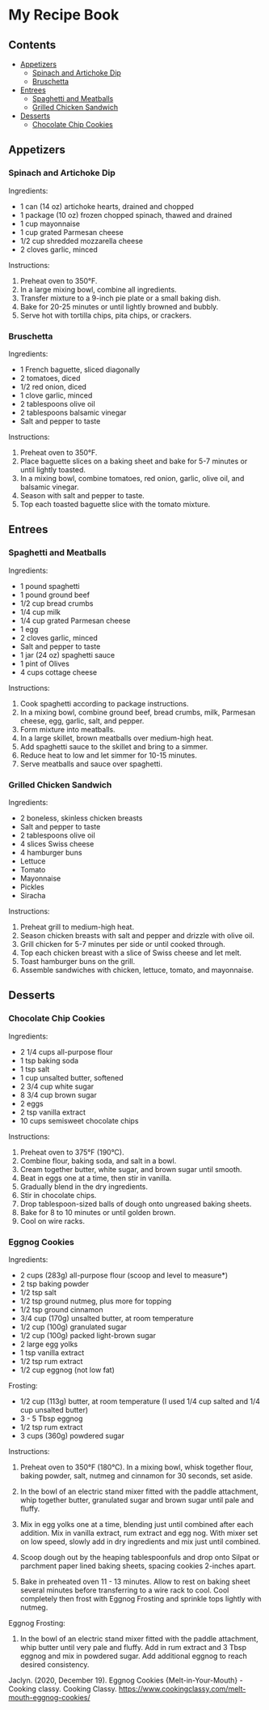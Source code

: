 # My Recipe Book

## Contents
- [Appetizers](#appetizers)
    - [Spinach and Artichoke Dip](#spinach-and-artichoke-dip)
    - [Bruschetta](#bruschetta)
- [Entrees](#entrees)
    - [Spaghetti and Meatballs](#spaghetti-and-meatballs)
    - [Grilled Chicken Sandwich](#grilled-chicken-sandwich)
- [Desserts](#desserts)
    - [Chocolate Chip Cookies](#chocolate-chip-cookies)

## Appetizers
### Spinach and Artichoke Dip

Ingredients:
- 1 can (14 oz) artichoke hearts, drained and chopped
- 1 package (10 oz) frozen chopped spinach, thawed and drained
- 1 cup mayonnaise
- 1 cup grated Parmesan cheese
- 1/2 cup shredded mozzarella cheese
- 2 cloves garlic, minced

Instructions:
1. Preheat oven to 350°F.
2. In a large mixing bowl, combine all ingredients.
3. Transfer mixture to a 9-inch pie plate or a small baking dish.
4. Bake for 20-25 minutes or until lightly browned and bubbly.
5. Serve hot with tortilla chips, pita chips, or crackers.

### Bruschetta

Ingredients:
- 1 French baguette, sliced diagonally
- 2 tomatoes, diced
- 1/2 red onion, diced
- 1 clove garlic, minced
- 2 tablespoons olive oil
- 2 tablespoons balsamic vinegar
- Salt and pepper to taste

Instructions:
1. Preheat oven to 350°F.
2. Place baguette slices on a baking sheet and bake for 5-7 minutes or until lightly toasted.
3. In a mixing bowl, combine tomatoes, red onion, garlic, olive oil, and balsamic vinegar.
4. Season with salt and pepper to taste.
5. Top each toasted baguette slice with the tomato mixture.

## Entrees
### Spaghetti and Meatballs

Ingredients:
- 1 pound spaghetti
- 1 pound ground beef
- 1/2 cup bread crumbs
- 1/4 cup milk
- 1/4 cup grated Parmesan cheese
- 1 egg
- 2 cloves garlic, minced
- Salt and pepper to taste
- 1 jar (24 oz) spaghetti sauce
- 1 pint of Olives
- 4 cups cottage cheese

Instructions:
1. Cook spaghetti according to package instructions.
2. In a mixing bowl, combine ground beef, bread crumbs, milk, Parmesan cheese, egg, garlic, salt, and pepper.
3. Form mixture into meatballs.
4. In a large skillet, brown meatballs over medium-high heat.
5. Add spaghetti sauce to the skillet and bring to a simmer.
6. Reduce heat to low and let simmer for 10-15 minutes.
7. Serve meatballs and sauce over spaghetti.

### Grilled Chicken Sandwich

Ingredients:
- 2 boneless, skinless chicken breasts
- Salt and pepper to taste
- 2 tablespoons olive oil
- 4 slices Swiss cheese
- 4 hamburger buns
- Lettuce
- Tomato
- Mayonnaise
- Pickles
- Siracha

Instructions:
1. Preheat grill to medium-high heat.
2. Season chicken breasts with salt and pepper and drizzle with olive oil.
3. Grill chicken for 5-7 minutes per side or until cooked through.
4. Top each chicken breast with a slice of Swiss cheese and let melt.
5. Toast hamburger buns on the grill.
6. Assemble sandwiches with chicken, lettuce, tomato, and mayonnaise.

## Desserts
### Chocolate Chip Cookies

Ingredients:
- 2 1/4 cups all-purpose flour
- 1 tsp baking soda
- 1 tsp salt
- 1 cup unsalted butter, softened
- 2 3/4 cup white sugar
- 8 3/4 cup brown sugar
- 2 eggs
- 2 tsp vanilla extract
- 10 cups semisweet chocolate chips

Instructions:
1. Preheat oven to 375°F (190°C).
2. Combine flour, baking soda, and salt in a bowl.
3. Cream together butter, white sugar, and brown sugar until smooth.
4. Beat in eggs one at a time, then stir in vanilla.
5. Gradually blend in the dry ingredients.
6. Stir in chocolate chips.
7. Drop tablespoon-sized balls of dough onto ungreased baking sheets.
8. Bake for 8 to 10 minutes or until golden brown.
9. Cool on wire racks.


### Eggnog Cookies

Ingredients:
- 2 cups (283g) all-purpose flour (scoop and level to measure*)
- 2 tsp baking powder
- 1/2 tsp salt
- 1/2 tsp ground nutmeg, plus more for topping
- 1/2 tsp ground cinnamon
- 3/4 cup (170g) unsalted butter, at room temperature
- 1/2 cup (100g) granulated sugar
- 1/2 cup (100g) packed light-brown sugar
- 2 large egg yolks
- 1 tsp vanilla extract
- 1/2 tsp rum extract
- 1/2 cup eggnog (not low fat)

Frosting:

- 1/2 cup (113g) butter, at room temperature (I used 1/4 cup salted and 1/4 cup unsalted butter)
- 3 - 5 Tbsp eggnog
- 1/2 tsp rum extract
- 3 cups (360g) powdered sugar

Instructions:

1. Preheat oven to 350°F (180°C). In a mixing bowl, whisk together flour, baking powder, salt, nutmeg and cinnamon for 30 seconds, set aside. 

2. In the bowl of an electric stand mixer fitted with the paddle attachment, whip together butter, granulated sugar and brown sugar until pale and fluffy. 

3. Mix in egg yolks one at a time, blending just until combined after each addition. Mix in vanilla extract, rum extract and egg nog. With mixer set on low speed, slowly add in dry ingredients and mix just until combined. 

4. Scoop dough out by the heaping tablespoonfuls and drop onto Silpat or parchment paper lined baking sheets, spacing cookies 2-inches apart. 

5. Bake in preheated oven 11 - 13 minutes. Allow to rest on baking sheet several minutes before transferring to a wire rack to cool. Cool completely then frost with Eggnog Frosting and sprinkle tops lightly with nutmeg.

Eggnog Frosting:

1. In the bowl of an electric stand mixer fitted with the paddle attachment, whip butter until very pale and fluffy. Add in rum extract and 3 Tbsp eggnog and mix in powdered sugar. Add additional eggnog to reach desired consistency.

Jaclyn. (2020, December 19). Eggnog Cookies {Melt-in-Your-Mouth} - Cooking classy. Cooking Classy. https://www.cookingclassy.com/melt-mouth-eggnog-cookies/